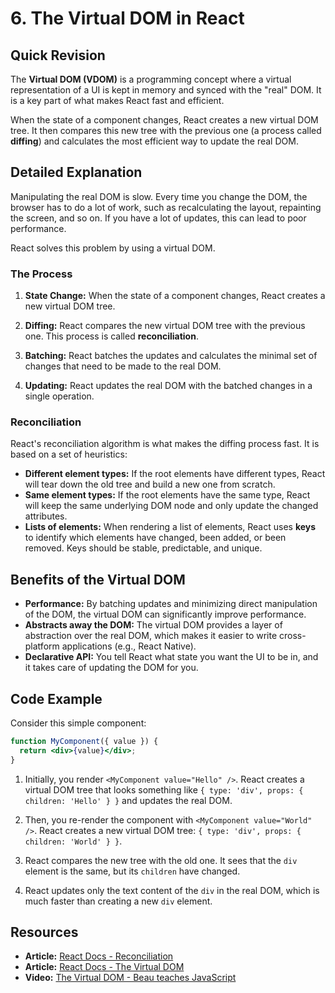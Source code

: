 
# 6. The Virtual DOM in React

## Quick Revision

The **Virtual DOM (VDOM)** is a programming concept where a virtual representation of a UI is kept in memory and synced with the "real" DOM. It is a key part of what makes React fast and efficient.

When the state of a component changes, React creates a new virtual DOM tree. It then compares this new tree with the previous one (a process called **diffing**) and calculates the most efficient way to update the real DOM.

## Detailed Explanation

Manipulating the real DOM is slow. Every time you change the DOM, the browser has to do a lot of work, such as recalculating the layout, repainting the screen, and so on. If you have a lot of updates, this can lead to poor performance.

React solves this problem by using a virtual DOM.

### The Process

1.  **State Change:** When the state of a component changes, React creates a new virtual DOM tree.

2.  **Diffing:** React compares the new virtual DOM tree with the previous one. This process is called **reconciliation**.

3.  **Batching:** React batches the updates and calculates the minimal set of changes that need to be made to the real DOM.

4.  **Updating:** React updates the real DOM with the batched changes in a single operation.

### Reconciliation

React's reconciliation algorithm is what makes the diffing process fast. It is based on a set of heuristics:

*   **Different element types:** If the root elements have different types, React will tear down the old tree and build a new one from scratch.
*   **Same element types:** If the root elements have the same type, React will keep the same underlying DOM node and only update the changed attributes.
*   **Lists of elements:** When rendering a list of elements, React uses **keys** to identify which elements have changed, been added, or been removed. Keys should be stable, predictable, and unique.

## Benefits of the Virtual DOM

*   **Performance:** By batching updates and minimizing direct manipulation of the DOM, the virtual DOM can significantly improve performance.
*   **Abstracts away the DOM:** The virtual DOM provides a layer of abstraction over the real DOM, which makes it easier to write cross-platform applications (e.g., React Native).
*   **Declarative API:** You tell React what state you want the UI to be in, and it takes care of updating the DOM for you.

## Code Example

Consider this simple component:

```jsx
function MyComponent({ value }) {
  return <div>{value}</div>;
}
```

1.  Initially, you render `<MyComponent value="Hello" />`. React creates a virtual DOM tree that looks something like `{ type: 'div', props: { children: 'Hello' } }` and updates the real DOM.

2.  Then, you re-render the component with `<MyComponent value="World" />`. React creates a new virtual DOM tree: `{ type: 'div', props: { children: 'World' } }`.

3.  React compares the new tree with the old one. It sees that the `div` element is the same, but its `children` have changed.

4.  React updates only the text content of the `div` in the real DOM, which is much faster than creating a new `div` element.

## Resources

*   **Article:** [React Docs - Reconciliation](https://reactjs.org/docs/reconciliation.html)
*   **Article:** [React Docs - The Virtual DOM](https://reactjs.org/docs/faq-internals.html#what-is-the-virtual-dom)
*   **Video:** [The Virtual DOM - Beau teaches JavaScript](https://www.youtube.com/watch?v=i-22_z_33jA)

